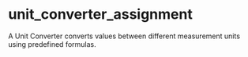 # unit_converter_assignment
A Unit Converter converts values between different measurement units using predefined formulas. 
